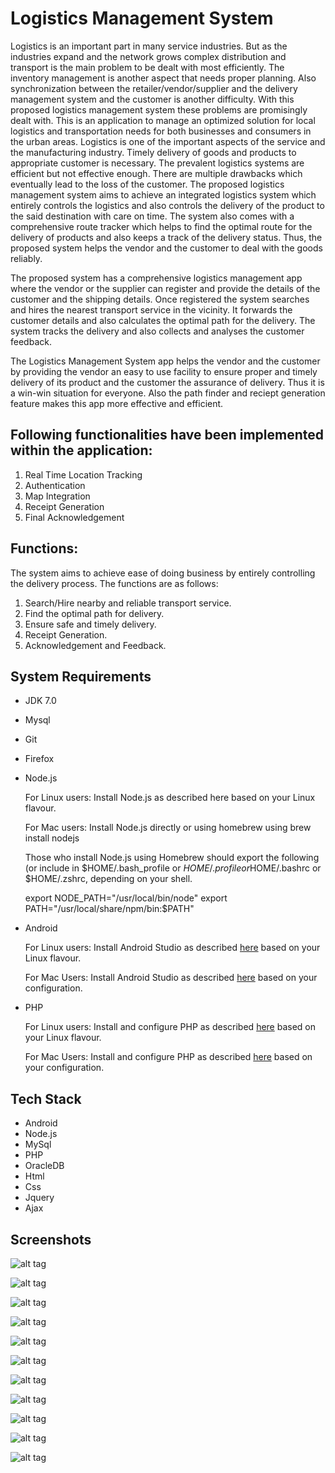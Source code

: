# Logistics Management System

Logistics is an important part in many service industries. But as the industries expand and the network grows complex distribution and transport is the main problem to be dealt with most efficiently. The inventory management is another aspect that needs proper planning. Also synchronization between the retailer/vendor/supplier and the delivery management system and the customer is another difficulty. With this proposed logistics management system these problems are promisingly dealt with. This is  an application to manage an optimized solution for local logistics and transportation needs for both businesses and consumers in the urban areas. Logistics is one of the important aspects of the service and the manufacturing industry. Timely delivery of goods and products to appropriate customer is
necessary. The prevalent logistics systems are efficient but not effective enough. There are multiple drawbacks which eventually lead to the loss of the customer. The proposed logistics management system aims to achieve an integrated logistics system which entirely controls the logistics and also controls the delivery of the product to the said destination with care on time. The system also comes with a comprehensive route tracker which helps to find the optimal route for the delivery of products and also keeps a track of the delivery status. Thus, the proposed system helps the vendor and the customer to deal with the goods reliably.

The proposed system has a comprehensive logistics management app where the vendor or the supplier can register and provide the details of the customer and the shipping details. Once registered the system searches and hires the nearest transport service in the vicinity. It forwards the customer details and also calculates the optimal path for the delivery. The system tracks the delivery and also collects and analyses the customer feedback.

The Logistics Management System app helps the vendor and the customer by providing the vendor an easy to use facility to ensure proper and timely delivery of its product and the customer the assurance of delivery. Thus it is a win-win situation for everyone. Also the path finder and reciept generation feature makes this app more effective and efficient.

## Following functionalities have been implemented within the application:

1. Real Time Location Tracking
2. Authentication
3. Map Integration
4. Receipt Generation
5. Final Acknowledgement

## Functions: 

The system aims to achieve ease of doing business by entirely controlling the delivery process. The functions are as follows:

1. Search/Hire nearby and reliable transport service.
2. Find the optimal path for delivery.
3. Ensure safe and timely delivery.
4. Receipt Generation.
5. Acknowledgement and Feedback.

## System Requirements

- JDK 7.0
- Mysql
- Git
- Firefox
- Node.js
  
  For Linux users: Install Node.js as described here based on your Linux flavour.
            
  For Mac users: Install Node.js directly or using homebrew using brew install nodejs

  Those who install Node.js using Homebrew should export the following (or include in $HOME/.bash_profile or $HOME/.profile or$HOME/.bashrc or $HOME/.zshrc, depending on your shell.

  export NODE_PATH="/usr/local/bin/node"
  export PATH="/usr/local/share/npm/bin:$PATH"
    
- Android
  
  For Linux users: Install Android Studio as described [here](https://developer.android.com/studio/index.html) based on your Linux flavour.
            
  For Mac Users: Install Android Studio as described [here](https://developer.android.com/studio/index.html) based on your configuration.

- PHP
  
  For Linux users: Install and configure PHP as described [here](http://www.tutorialspoint.com/php/php_installation_linux.htm) based on your Linux flavour.
            
  For Mac Users: Install and configure PHP as described [here](http://jason.pureconcepts.net/2015/10/install-apache-php-mysql-mac-os-x-el-capitan/) based on your configuration.

## Tech Stack

- Android
- Node.js
- MySql
- PHP
- OracleDB
- Html
- Css
- Jquery
- Ajax

## Screenshots
![alt tag](https://github.com/nirbhayph/Logistics-Management-System/blob/master/demo_video/G.png)

![alt tag](https://github.com/nirbhayph/Logistics-Management-System/blob/master/demo_video/A.png)

![alt tag](https://github.com/nirbhayph/Logistics-Management-System/blob/master/demo_video/B.png)

![alt tag](https://github.com/nirbhayph/Logistics-Management-System/blob/master/demo_video/C.png)

![alt tag](https://github.com/nirbhayph/Logistics-Management-System/blob/master/demo_video/D.png)

![alt tag](https://github.com/nirbhayph/Logistics-Management-System/blob/master/demo_video/E.png)

![alt tag](https://github.com/nirbhayph/Logistics-Management-System/blob/master/demo_video/F.png)

![alt tag](https://github.com/nirbhayph/Logistics-Management-System/blob/master/demo_video/Screenshot_2016-04-12-22-55-05.png)

![alt tag](https://github.com/nirbhayph/Logistics-Management-System/blob/master/demo_video/Screenshot_2016-04-12-22-55-02.png)

![alt tag](https://github.com/nirbhayph/Logistics-Management-System/blob/master/demo_video/Screenshot_2016-04-12-22-54-48.png)

![alt tag](https://github.com/nirbhayph/Logistics-Management-System/blob/master/demo_video/Screenshot_2016-04-12-22-51-41.png)

    






